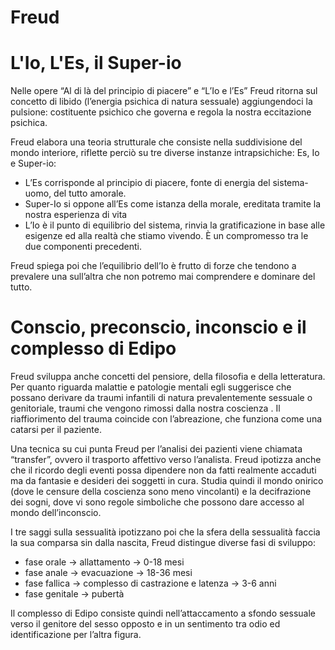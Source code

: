 # Freud

# L'Io, L'Es, il Super-io

Nelle opere “Al di là del principio di piacere” e “L’Io e l’Es” Freud ritorna sul concetto di libido (l’energia psichica di natura sessuale) aggiungendoci la pulsione: costituente psichico che governa e regola la nostra eccitazione psichica.

Freud elabora una teoria strutturale che consiste nella suddivisione del mondo interiore, riflette perciò su tre diverse instanze intrapsichiche: Es, Io e Super-io:

- L’Es corrisponde al principio di piacere, fonte di energia del sistema-uomo, del tutto amorale.
- Super-Io si oppone all’Es come istanza della morale, ereditata tramite la nostra esperienza di vita
- L’Io è il punto di equilibrio del sistema, rinvia la gratificazione in base alle esigenze ed alla realtà che stiamo vivendo. È un compromesso tra le due componenti precedenti.

Freud spiega poi che l’equilibrio dell’Io è frutto di forze che tendono a prevalere una sull’altra che non potremo mai comprendere e dominare del tutto.

# Conscio, preconscio, inconscio e il complesso di Edipo

Freud sviluppa anche concetti del pensiore, della filosofia e della letteratura.
Per quanto riguarda malattie e patologie mentali egli suggerisce che possano derivare da traumi infantili di natura prevalentemente sessuale o genitoriale, traumi che vengono rimossi dalla nostra coscienza . Il riaffiorimento del trauma coincide con l’abreazione, che funziona come una catarsi per il paziente.

Una tecnica su cui punta Freud per l’analisi dei pazienti viene chiamata “transfer”, ovvero il trasporto affettivo verso l’analista. Freud ipotizza anche che il ricordo degli eventi possa dipendere non da fatti realmente accaduti ma da fantasie e desideri dei soggetti in cura. Studia quindi il mondo onirico (dove le censure della coscienza sono meno vincolanti) e la decifrazione dei sogni, dove vi sono regole simboliche che possono dare accesso al mondo dell’inconscio.

I tre saggi sulla sessualità ipotizzano poi che la sfera della sessualità faccia la sua comparsa sin dalla nascita, Freud distingue diverse fasi di sviluppo:

- fase orale → allattamento → 0-18 mesi
- fase anale → evacuazione → 18-36 mesi
- fase fallica → complesso di castrazione e latenza → 3-6 anni
- fase genitale → pubertà

Il complesso di Edipo consiste quindi nell’attaccamento a sfondo sessuale verso il genitore del sesso opposto e in un sentimento tra odio ed identificazione per l’altra figura.